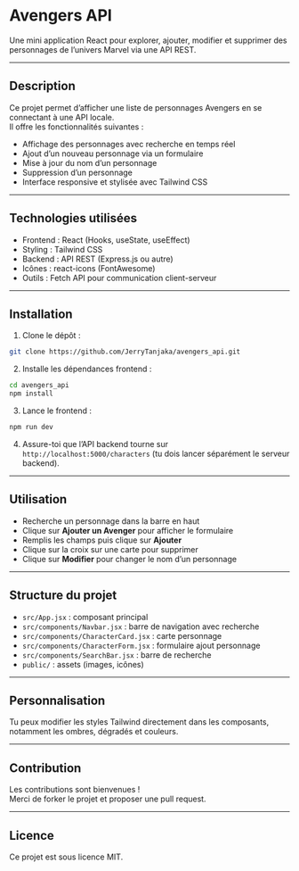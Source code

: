 
# Avengers API

Une mini application React pour explorer, ajouter, modifier et supprimer des personnages de l’univers Marvel via une API REST.

---

## Description

Ce projet permet d’afficher une liste de personnages Avengers en se connectant à une API locale.  
Il offre les fonctionnalités suivantes :

- Affichage des personnages avec recherche en temps réel  
- Ajout d’un nouveau personnage via un formulaire  
- Mise à jour du nom d’un personnage  
- Suppression d’un personnage  
- Interface responsive et stylisée avec Tailwind CSS

---

## Technologies utilisées

- Frontend : React (Hooks, useState, useEffect)  
- Styling : Tailwind CSS  
- Backend : API REST (Express.js ou autre)  
- Icônes : react-icons (FontAwesome)  
- Outils : Fetch API pour communication client-serveur

---

## Installation

1. Clone le dépôt :  
```bash
git clone https://github.com/JerryTanjaka/avengers_api.git
```

2. Installe les dépendances frontend :  
```bash
cd avengers_api
npm install
```

3. Lance le frontend :  
```bash
npm run dev
```

4. Assure-toi que l’API backend tourne sur `http://localhost:5000/characters` (tu dois lancer séparément le serveur backend).

---

## Utilisation

- Recherche un personnage dans la barre en haut  
- Clique sur **Ajouter un Avenger** pour afficher le formulaire  
- Remplis les champs puis clique sur **Ajouter**  
- Clique sur la croix sur une carte pour supprimer  
- Clique sur **Modifier** pour changer le nom d’un personnage  

---

## Structure du projet

- `src/App.jsx` : composant principal  
- `src/components/Navbar.jsx` : barre de navigation avec recherche  
- `src/components/CharacterCard.jsx` : carte personnage  
- `src/components/CharacterForm.jsx` : formulaire ajout personnage  
- `src/components/SearchBar.jsx` : barre de recherche  
- `public/` : assets (images, icônes)

---

## Personnalisation

Tu peux modifier les styles Tailwind directement dans les composants, notamment les ombres, dégradés et couleurs.

---

## Contribution

Les contributions sont bienvenues !  
Merci de forker le projet et proposer une pull request.

---

## Licence

Ce projet est sous licence MIT.
